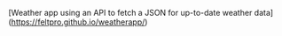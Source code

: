 [Weather app using an API to fetch a JSON for up-to-date weather data] (https://feltpro.github.io/weatherapp/)
